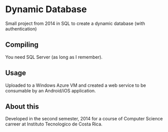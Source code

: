 # Dynamic Database
Small project from 2014 in SQL to create a dynamic database (with authentication) 

## Compiling

You need SQL Server (as long as I remember).

## Usage

Uploaded to a Windows Azure VM and created a web service to be consumable by an Android/iOS application.
 
## About this

Developed in the second semester, 2014 for a course of Computer Science carreer at Instituto Tecnologico de Costa Rica.
